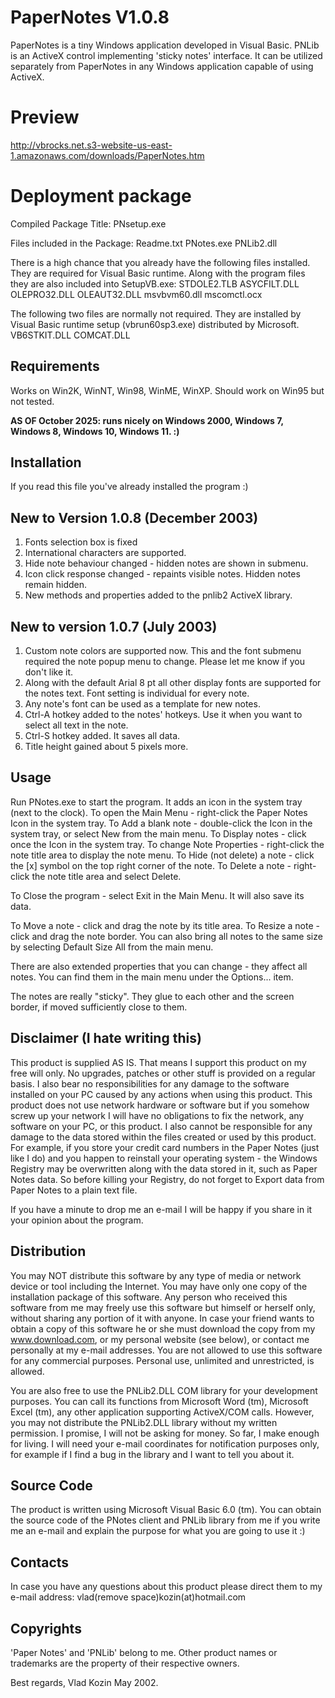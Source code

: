 PaperNotes V1.0.8
=================

PaperNotes is a tiny Windows application developed in Visual Basic.
PNLib is an ActiveX control implementing 'sticky notes' interface. It can be utilized separately from PaperNotes in any Windows application capable of using ActiveX.

Preview
=========
http://vbrocks.net.s3-website-us-east-1.amazonaws.com/downloads/PaperNotes.htm

Deployment package
===================

Compiled Package Title:
PNsetup.exe

Files included in the Package:
Readme.txt
PNotes.exe
PNLib2.dll

There is a high chance that you already have the following files installed. They
are required for Visual Basic runtime. Along with the program files they are also
included into SetupVB.exe:
STDOLE2.TLB
ASYCFILT.DLL
OLEPRO32.DLL
OLEAUT32.DLL
msvbvm60.dll
mscomctl.ocx

The following two files are normally not required. They are installed by Visual Basic
runtime setup (vbrun60sp3.exe) distributed by Microsoft.
VB6STKIT.DLL
COMCAT.DLL


Requirements
------------
Works on Win2K, WinNT, Win98, WinME, WinXP.
Should work on Win95 but not tested.

**AS OF October 2025: runs nicely on Windows 2000, Windows 7, Windows 8, Windows 10, Windows 11. :)**


Installation
------------
If you read this file you've already installed the program :)


New to Version 1.0.8 (December 2003)
------------------------------------
1. Fonts selection box is fixed
2. International characters are supported.
3. Hide note behaviour changed - hidden notes are shown in submenu.
4. Icon click response changed - repaints visible notes. Hidden notes remain hidden.
5. New methods and properties added to the pnlib2 ActiveX library.

New to version 1.0.7 (July 2003)
--------------------------------
1. Custom note colors are supported now. This and the font submenu required the note
popup menu to change. Please let me know if you don't like it.
2. Along with the default Arial 8 pt all other display fonts are supported for the
notes text. Font setting is individual for every note.
3. Any note's font can be used as a template for new notes.
4. Ctrl-A hotkey added to the notes' hotkeys. Use it when you want to select all text
in the note.
5. Ctrl-S hotkey added. It saves all data.
6. Title height gained about 5 pixels more.


Usage
-----
Run PNotes.exe to start the program. It adds an icon in the system tray (next to the
clock).
To open the Main Menu - right-click the Paper Notes Icon in the system tray.
To Add a blank note - double-click the Icon in the system tray, or select New from
the main menu.
To Display notes - click once the Icon in the system tray.
To change Note Properties - right-click the note title area to display the note menu.
To Hide (not delete) a note - click the [x] symbol on the top right corner of the note.
To Delete a note - right-click the note title area and select Delete.

To Close the program - select Exit in the Main Menu. It will also save its data.

To Move a note - click and drag the note by its title area.
To Resize a note - click and drag the note border. You can also bring all notes to the
same size by selecting Default Size All from the main menu.

There are also extended properties that you can change - they affect all notes. You
can find them in the main menu under the Options... item.


The notes are really "sticky". They glue to each other and the screen border, if
moved sufficiently close to them.



Disclaimer (I hate writing this)
--------------------------------
This product is supplied AS IS. 
That means I support this product on my free will only. No upgrades, patches
or other stuff is provided on a regular basis.
I also bear no responsibilities for any damage to the software installed on
your PC caused by any actions when using this product. This product does not
use network hardware or software but if you somehow screw up your network I will
have no obligations to fix the network, any software on your PC, or this product.
I also cannot be responsible for any damage to the data stored within the
files created or used by this product. For example, if you store your credit card
numbers in the Paper Notes (just like I do) and you happen to reinstall your
operating system - the Windows Registry may be overwritten along with the data
stored in it, such as Paper Notes data. So before killing your Registry, do not
forget to Export data from Paper Notes to a plain text file.

If you have a minute to drop me an e-mail I will be happy if you share in it your
opinion about the program.


Distribution
------------
You may NOT distribute this software by any type of media or network device or
tool including the Internet. You may have only one copy of the installation 
package of this software. Any person who received this software from me may 
freely use this software but himself or herself only, without sharing any
portion of it with anyone. In case your friend wants to obtain a copy of
this software he or she must download the copy from my www.download.com, or my
personal website (see below), or contact me personally at my e-mail addresses.
You are not allowed to use this software for any commercial purposes. Personal
use, unlimited and unrestricted, is allowed.

You are also free to use the PNLib2.DLL COM library for your development purposes.
You can call its functions from Microsoft Word (tm), Microsoft Excel (tm), any
other application supporting ActiveX/COM calls.
However, you may not distribute the PNLib2.DLL library without my written 
permission. I promise, I will not be asking for money. So far, I make enough for
living. I will need your e-mail coordinates for notification purposes only, for
example if I find a bug in the library and I want to tell you about it.


Source Code
-----------
The product is written using Microsoft Visual Basic 6.0 (tm). You can obtain the
source code of the PNotes client and PNLib library from me if you write me an
e-mail and explain the purpose for what you are going to use it :)


Contacts
--------
In case you have any questions about this product please direct them to  my e-mail address: vlad(remove space)kozin(at)hotmail.com


Copyrights
----------
'Paper Notes' and 'PNLib' belong to me. Other product names or trademarks
are the property of their respective owners.


Best regards,
Vlad Kozin
May 2002.
